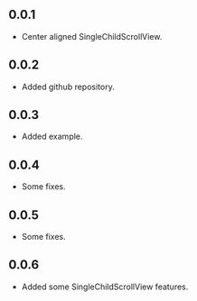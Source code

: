 ## 0.0.1

* Center aligned SingleChildScrollView.

## 0.0.2

* Added github repository.

## 0.0.3

* Added example.

## 0.0.4

* Some fixes.

## 0.0.5

* Some fixes.

## 0.0.6

* Added some SingleChildScrollView features.